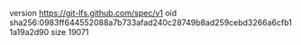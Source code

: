version https://git-lfs.github.com/spec/v1
oid sha256:0983ff644552088a7b733afad240c28749b8ad259cebd3266a6cfb11a19a2d90
size 19071

